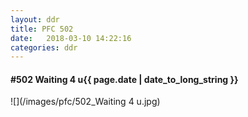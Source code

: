 ```yaml
---
layout: ddr
title: PFC 502
date:   2018-03-10 14:22:16
categories: ddr
---
```


#### **#502** Waiting 4 u<span class="pull-right">{{ page.date | date_to_long_string }}</span>
![](/images/pfc/502_Waiting 4 u.jpg)
